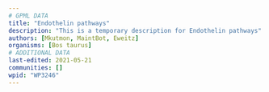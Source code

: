 ```yaml
---
# GPML DATA
title: "Endothelin pathways"
description: "This is a temporary description for Endothelin pathways"
authors: [Mkutmon, MaintBot, Eweitz]
organisms: [Bos taurus]
# ADDITIONAL DATA
last-edited: 2021-05-21
communities: []
wpid: "WP3246"
---
```

